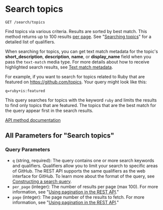 # Search topics

`GET /search/topics`

Find topics via various criteria. Results are sorted by best match. This method returns up to 100 results [per page](https://docs.github.com/rest/guides/using-pagination-in-the-rest-api). See "[Searching topics](https://docs.github.com/articles/searching-topics/)" for a detailed list of qualifiers.

When searching for topics, you can get text match metadata for the topic's **short\_description**, **description**, **name**, or **display\_name** field when you pass the `text-match` media type. For more details about how to receive highlighted search results, see [Text match metadata](https://docs.github.com/rest/search/search#text-match-metadata).

For example, if you want to search for topics related to Ruby that are featured on https://github.com/topics. Your query might look like this:

`q=ruby+is:featured`

This query searches for topics with the keyword `ruby` and limits the results to find only topics that are featured. The topics that are the best match for the query appear first in the search results.

[API method documentation](https://docs.github.com/rest/search/search#search-topics)

## All Parameters for "Search topics"

### Query Parameters

- `q` (string, required): The query contains one or more search keywords and qualifiers. Qualifiers allow you to limit your search to specific areas of GitHub. The REST API supports the same qualifiers as the web interface for GitHub. To learn more about the format of the query, see [Constructing a search query](https://docs.github.com/rest/search/search#constructing-a-search-query).
- `per_page` (integer): The number of results per page (max 100). For more information, see "[Using pagination in the REST API](https://docs.github.com/rest/using-the-rest-api/using-pagination-in-the-rest-api)."
- `page` (integer): The page number of the results to fetch. For more information, see "[Using pagination in the REST API](https://docs.github.com/rest/using-the-rest-api/using-pagination-in-the-rest-api)."